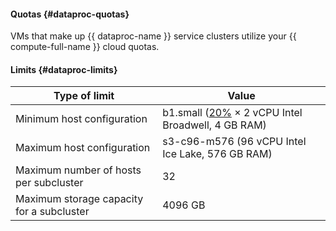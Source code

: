 #### Quotas {#dataproc-quotas}

VMs that make up {{ dataproc-name }} service clusters utilize your {{ compute-full-name }} cloud quotas.

#### Limits {#dataproc-limits}

| Type of limit                             | Value                                                                                             |
|-------------------------------------------|---------------------------------------------------------------------------------------------------|
| Minimum host configuration                | b1.small ([20%](../../compute/concepts/performance-levels.md) × 2 vCPU Intel Broadwell, 4 GB RAM)    |
| Maximum host configuration                | s3-c96-m576 (96 vCPU Intel Ice Lake, 576 GB RAM)                                                  |
| Maximum number of hosts per subcluster    | 32                                                                                                |
| Maximum storage capacity for a subcluster | 4096 GB                                                                                           |
